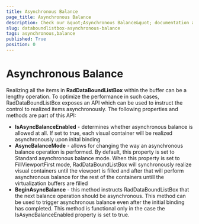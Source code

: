 ```yaml
---
title: Asynchronous Balance
page_title: Asynchronous Balance
description: Check our &quot;Asynchronous Balance&quot; documentation article for RadDataBoundListBox for UWP control.
slug: databoundlistbox-asynchronous-balance
tags: asynchronous,balance
published: True
position: 0
---
```


# Asynchronous Balance

Realizing all the items in **RadDataBoundListBox** within the buffer can be a lengthy operation. To optimize the performance in such cases, RadDataBoundListBox exposes an API which can be used to instruct the control to realized items asynchronously. The following properties and methods are part of this API:

* **IsAsyncBalanceEnabled** - determines whether asynchronous balance is allowed at all. If set to true, each visual container will be realized asynchronously upon inital binding
* **AsyncBalanceMode** - allows for changing the way an asynchronous balance operation is performed. By default, this property is set to Standard asynchronous balance mode. When this property is set to FillViewportFirst mode, RadDataBoundListBox will synchronously realize visual containers until the viewport is filled and after that will perform asynchronous balance for the rest of the containers untill the virtualization buffers are filled
* **BeginAsyncBalance** - this method instructs RadDataBoundListBox that the next balance operation should be asynchronous. This method can be used to trigger asynchronous balance even after the initial binding has completed. This method is functional only in the case the IsAsyncBalanceEnabled property is set to true.